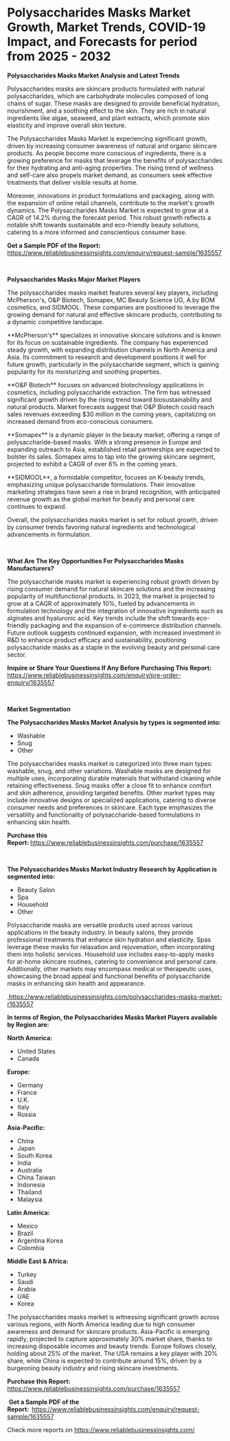 <p><h1>Polysaccharides Masks Market Growth, Market Trends, COVID-19 Impact, and Forecasts for period from 2025 - 2032</h1></p><p><strong>Polysaccharides Masks Market Analysis and Latest Trends</strong></p>
<p><p>Polysaccharides masks are skincare products formulated with natural polysaccharides, which are carbohydrate molecules composed of long chains of sugar. These masks are designed to provide beneficial hydration, nourishment, and a soothing effect to the skin. They are rich in natural ingredients like algae, seaweed, and plant extracts, which promote skin elasticity and improve overall skin texture.</p><p>The Polysaccharides Masks Market is experiencing significant growth, driven by increasing consumer awareness of natural and organic skincare products. As people become more conscious of ingredients, there is a growing preference for masks that leverage the benefits of polysaccharides for their hydrating and anti-aging properties. The rising trend of wellness and self-care also propels market demand, as consumers seek effective treatments that deliver visible results at home.</p><p>Moreover, innovations in product formulations and packaging, along with the expansion of online retail channels, contribute to the market's growth dynamics. The Polysaccharides Masks Market is expected to grow at a CAGR of 14.2% during the forecast period. This robust growth reflects a notable shift towards sustainable and eco-friendly beauty solutions, catering to a more informed and conscientious consumer base.</p></p>
<p><strong>Get a Sample PDF of the Report:&nbsp;</strong> <a href="https://www.reliablebusinessinsights.com/enquiry/request-sample/1635557?utm_campaign=2208&utm_medium=2&utm_source=Github&utm_content=ia&utm_term=23032025&utm_id=polysaccharides-masks">https://www.reliablebusinessinsights.com/enquiry/request-sample/1635557</a></p>
<p>&nbsp;</p>
<p><strong>Polysaccharides Masks Major Market Players</strong></p>
<p><p>The polysaccharides masks market features several key players, including McPherson's, O&P Biotech, Somapex, MC Beauty Science UG, A.by BOM cosmetics, and SIDMOOL. These companies are positioned to leverage the growing demand for natural and effective skincare products, contributing to a dynamic competitive landscape.</p><p>**McPherson's** specializes in innovative skincare solutions and is known for its focus on sustainable ingredients. The company has experienced steady growth, with expanding distribution channels in North America and Asia. Its commitment to research and development positions it well for future growth, particularly in the polysaccharide segment, which is gaining popularity for its moisturizing and soothing properties.</p><p>**O&P Biotech** focuses on advanced biotechnology applications in cosmetics, including polysaccharide extraction. The firm has witnessed significant growth driven by the rising trend toward biosustainability and natural products. Market forecasts suggest that O&P Biotech could reach sales revenues exceeding $30 million in the coming years, capitalizing on increased demand from eco-conscious consumers.</p><p>**Somapex** is a dynamic player in the beauty market, offering a range of polysaccharide-based masks. With a strong presence in Europe and expanding outreach to Asia, established retail partnerships are expected to bolster its sales. Somapex aims to tap into the growing skincare segment, projected to exhibit a CAGR of over 6% in the coming years.</p><p>**SIDMOOL**, a formidable competitor, focuses on K-beauty trends, emphasizing unique polysaccharide formulations. Their innovative marketing strategies have seen a rise in brand recognition, with anticipated revenue growth as the global market for beauty and personal care continues to expand.</p><p>Overall, the polysaccharides masks market is set for robust growth, driven by consumer trends favoring natural ingredients and technological advancements in formulation.</p></p>
<p>&nbsp;</p>
<p><strong>What Are The Key Opportunities For Polysaccharides Masks Manufacturers?</strong></p>
<p><p>The polysaccharide masks market is experiencing robust growth driven by rising consumer demand for natural skincare solutions and the increasing popularity of multifunctional products. In 2023, the market is projected to grow at a CAGR of approximately 10%, fueled by advancements in formulation technology and the integration of innovative ingredients such as alginates and hyaluronic acid. Key trends include the shift towards eco-friendly packaging and the expansion of e-commerce distribution channels. Future outlook suggests continued expansion, with increased investment in R&D to enhance product efficacy and sustainability, positioning polysaccharide masks as a staple in the evolving beauty and personal care sector.</p></p>
<p><strong>Inquire or Share Your Questions If Any Before Purchasing This Report:</strong> <a href="https://www.reliablebusinessinsights.com/enquiry/pre-order-enquiry/1635557?utm_campaign=2208&utm_medium=2&utm_source=Github&utm_content=ia&utm_term=23032025&utm_id=polysaccharides-masks">https://www.reliablebusinessinsights.com/enquiry/pre-order-enquiry/1635557</a></p>
<p>&nbsp;</p>
<p><strong>Market Segmentation</strong></p>
<p><strong>The Polysaccharides Masks Market Analysis by types is segmented into:</strong></p>
<p><ul><li>Washable</li><li>Snug</li><li>Other</li></ul></p>
<p><p>The polysaccharides masks market is categorized into three main types: washable, snug, and other variations. Washable masks are designed for multiple uses, incorporating durable materials that withstand cleaning while retaining effectiveness. Snug masks offer a close fit to enhance comfort and skin adherence, providing targeted benefits. Other market types may include innovative designs or specialized applications, catering to diverse consumer needs and preferences in skincare. Each type emphasizes the versatility and functionality of polysaccharide-based formulations in enhancing skin health.</p></p>
<p><strong>Purchase this Report:&nbsp;</strong><a href="https://www.reliablebusinessinsights.com/purchase/1635557?utm_campaign=2208&utm_medium=2&utm_source=Github&utm_content=ia&utm_term=23032025&utm_id=polysaccharides-masks">https://www.reliablebusinessinsights.com/purchase/1635557</a></p>
<p>&nbsp;</p>
<p><strong>The Polysaccharides Masks Market Industry Research by Application is segmented into:</strong></p>
<p><ul><li>Beauty Salon</li><li>Spa</li><li>Household</li><li>Other</li></ul></p>
<p><p>Polysaccharide masks are versatile products used across various applications in the beauty industry. In beauty salons, they provide professional treatments that enhance skin hydration and elasticity. Spas leverage these masks for relaxation and rejuvenation, often incorporating them into holistic services. Household use includes easy-to-apply masks for at-home skincare routines, catering to convenience and personal care. Additionally, other markets may encompass medical or therapeutic uses, showcasing the broad appeal and functional benefits of polysaccharide masks in enhancing skin health and appearance.</p></p>
<p><a href="https://www.reliablebusinessinsights.com/polysaccharides-masks-market-r1635557?utm_campaign=2208&utm_medium=2&utm_source=Github&utm_content=ia&utm_term=23032025&utm_id=polysaccharides-masks">&nbsp;https://www.reliablebusinessinsights.com/polysaccharides-masks-market-r1635557</a></p>
<p><strong>In terms of Region, the Polysaccharides Masks Market Players available by Region are:</strong></p>
<p>
    <p> <strong> North America: </strong>
        <ul>
            <li>United States</li>
            <li>Canada</li>
        </ul>
        </p> 
    <p> <strong> Europe: </strong>
        <ul>
            <li>Germany</li>
            <li>France</li>
            <li>U.K.</li>
            <li>Italy</li>
            <li>Russia</li>
        </ul>
        </p> 
    <p> <strong> Asia-Pacific: </strong>
        <ul>
            <li>China</li>
            <li>Japan</li>
            <li>South Korea</li>
            <li>India</li>
            <li>Australia</li>
            <li>China Taiwan</li>
            <li>Indonesia</li>
            <li>Thailand</li>
            <li>Malaysia</li>
        </ul>
        </p> 
    <p> <strong> Latin America: </strong>
        <ul>
            <li>Mexico</li>
            <li>Brazil</li>
            <li>Argentina Korea</li>
            <li>Colombia</li>
        </ul>
        </p> 
    <p> <strong> Middle East & Africa: </strong>
        <ul>
            <li>Turkey</li>
            <li>Saudi</li>
            <li>Arabia</li>
            <li>UAE</li>
            <li>Korea</li>
        </ul>
    </p>
    </p>
<p><p>The polysaccharides masks market is witnessing significant growth across various regions, with North America leading due to high consumer awareness and demand for skincare products. Asia-Pacific is emerging rapidly, projected to capture approximately 30% market share, thanks to increasing disposable incomes and beauty trends. Europe follows closely, holding about 25% of the market. The USA remains a key player with 20% share, while China is expected to contribute around 15%, driven by a burgeoning beauty industry and rising skincare investments.</p></p>
<p><strong>Purchase this Report: </strong><a href="https://www.reliablebusinessinsights.com/purchase/1635557?utm_campaign=2208&utm_medium=2&utm_source=Github&utm_content=ia&utm_term=23032025&utm_id=polysaccharides-masks">https://www.reliablebusinessinsights.com/purchase/1635557</a></p>
<p>&nbsp;<strong>Get a Sample PDF of the Report:&nbsp;&nbsp;</strong><a href="https://www.reliablebusinessinsights.com/enquiry/request-sample/1635557?utm_campaign=2208&utm_medium=2&utm_source=Github&utm_content=ia&utm_term=23032025&utm_id=polysaccharides-masks">https://www.reliablebusinessinsights.com/enquiry/request-sample/1635557</a></p>
<p><strong></strong></p>
<p>Check more reports on <a href="https://www.reliablebusinessinsights.com/?utm_campaign=2208&utm_medium=2&utm_source=Github&utm_content=ia&utm_term=23032025&utm_id=polysaccharides-masks">https://www.reliablebusinessinsights.com/</a></p>